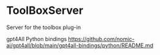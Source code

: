 # ToolBoxServer
Server for the toolbox plug-in

gpt4All Python bindings
https://github.com/nomic-ai/gpt4all/blob/main/gpt4all-bindings/python/README.md
